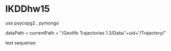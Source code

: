 # IKDDhw15

use psycopg2 , pymongo

dataPath = currentPath + "/Geolife Trajectories 1.3/Data/'+uid+'/Trajectory/"

test sequense:

